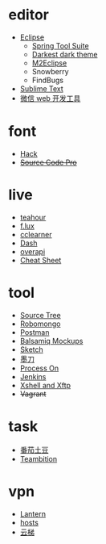 # editor
- [Eclipse](http://www.eclipse.org)
  - [Spring Tool Suite](http://spring.io/tools/sts/all)
  - [Darkest dark theme](https://www.genuitec.com/tech/darkest-dark)
  - [M2Eclipse](http://www.eclipse.org/m2e)
  - Snowberry
  - FindBugs
- [Sublime Text](http://www.sublimetext.com)
- [微信 web 开发工具](https://mp.weixin.qq.com/debug/wxadoc/dev/devtools/download.html)

# font
- [Hack](http://sourcefoundry.org/hack)
- ~~[Source Code Pro](http://adobe-fonts.github.io/source-code-pro)~~

# live
- [teahour](http://teahour.fm)
- [f.lux](https://justgetflux.com)
- [cclearner](https://www.piriform.com/ccleaner)
- [Dash](https://kapeli.com/dash)
- [overapi](http://overapi.com)
- [Cheat Sheet](https://www.mediaatelier.com/CheatSheet)

# tool
- [Source Tree](https://www.sourcetreeapp.com)
- [Robomongo](https://robomongo.org)
- [Postman](https://www.getpostman.com)
- [Balsamiq Mockups](https://balsamiq.com)
- [Sketch](https://www.sketchapp.com)
- [墨刀](https://modao.cc)
- [Process On](https://www.processon.com)
- [Jenkins](https://jenkins.io)
- [Xshell and Xftp](http://www.netsarang.com)
- ~~Vagrant~~

# task
- [番茄土豆](https://www.pomotodo.com)
- [Teambition](https://www.teambition.com)

# vpn
- [Lantern](https://github.com/getlantern/lantern)
- [hosts](https://github.com/racaljk/hosts)
- [云梯](https://www.yuntipub.com)
